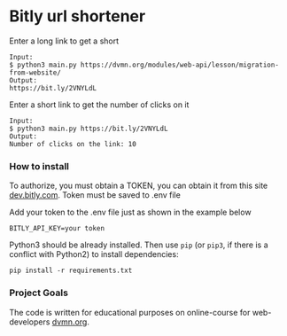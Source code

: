 # Bitly url shortener

Enter a long link to get a short

```
Input:
$ python3 main.py https://dvmn.org/modules/web-api/lesson/migration-from-website/
Output:
https://bit.ly/2VNYLdL
```
Enter a short link to get the number of clicks on it

```
Input:
$ python3 main.py https://bit.ly/2VNYLdL
Output:
Number of clicks on the link: 10
```

### How to install

To authorize, you must obtain a TOKEN, you can obtain it from this site [dev.bitly.com](https://dev.bitly.com/api-reference). Token must be saved to .env file

Add your token to the .env  file just as shown in the example below
```
BITLY_API_KEY=your token
```



Python3 should be already installed. 
Then use `pip` (or `pip3`, if there is a conflict with Python2) to install dependencies:
```
pip install -r requirements.txt
```

### Project Goals

The code is written for educational purposes on online-course for web-developers [dvmn.org](https://dvmn.org/).